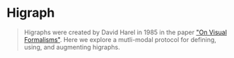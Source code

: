 # Higraph

> Higraphs were created by David Harel in 1985 in the paper ["On Visual Formalisms"](https://dl.acm.org/doi/pdf/10.1145/42411.42414). Here we explore a mutli-modal protocol for defining, using, and augmenting higraphs.
